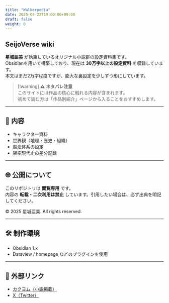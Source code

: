 ```yaml
---
title: "Walkerpedia"
date: 2025-08-22T19:00:00+09:00
draft: false
weight: 0
---
```


## SeijoVerse wiki

**星城亜美** が執筆しているオリジナル小説群の設定資料集です。  
Obsidianを用いて構築しており、現在は **30万字以上の設定資料** を収録しています。  
本文はまだ2万字程度ですが、膨大な裏設定を少しずつ形にしています。

>[!warning] ⚠ **ネタバレ注意**  
>このサイトには作品の核心に触れる内容が含まれます。  
>初めて読む方は「作品別紹介」ページから入ることをおすすめします。

---

## 📖 内容

- キャラクター資料
- 世界観（地理・歴史・組織）
- 魔法体系の設定
- 架空現代史の差分記録

---

## 🌐 公開について

このリポジトリは **閲覧専用** です。  
内容の **転載・二次利用は禁止** しています。引用したい場合は、必ず出典を明記してください。

© 2025 星城亜美. All rights reserved.

---

## 🛠 制作環境

- Obsidian 1.x
- Dataview / homepage などのプラグインを使用

---

## 🔗 外部リンク

- [カクヨム（小説掲載）](https://kakuyomu.jp/users/seijo-ami)
- [X（Twitter）](https://x.com/Seijo_Ami)
